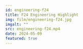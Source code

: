 ```yaml
---
id: engineering-f24
title: F24 Engineering Highlight
img: film/engineering-f24.jpg
imgalt: ""
src: engineering-f24.mp4
date: 2024-05-09
featured: true
---
```

